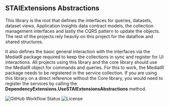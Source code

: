 ﻿## STAIExtensions Abstractions

This library is the root that defines the interfaces for queries, datasets, dataset views, Application Insights data contract models, the collection management interfaces
and lastly the CQRS pattern to update the objects. The rest of the projects rely heavily on this
project for the dataflow and shared structures.

It also defines the basic general interaction with the interfaces via the MediatR package required to keep the collections in sync and register for UI interactions. All projects
using this library and the core library should use the MediatR object for commands and queries. For this to work, the MediatR package
needs to be registered in the service collection. If you are using this library on a direct reference without the Core library, you would need
to register the services by calling the **DependencyExtensions.UseSTAIExtensionsAbstractions** method.

![GitHub Workflow Status](https://img.shields.io/github/workflow/status/TrevorMare/STAIExtensions/.NET?style=for-the-badge)
![License](https://img.shields.io/github/license/trevormare/staiextensions?style=for-the-badge)
